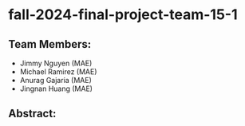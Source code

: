 # fall-2024-final-project-team-15-1

## Team Members: 
- Jimmy Nguyen (MAE)
- Michael Ramirez (MAE)
- Anurag Gajaria (MAE)
- Jingnan Huang (MAE)

## Abstract:

